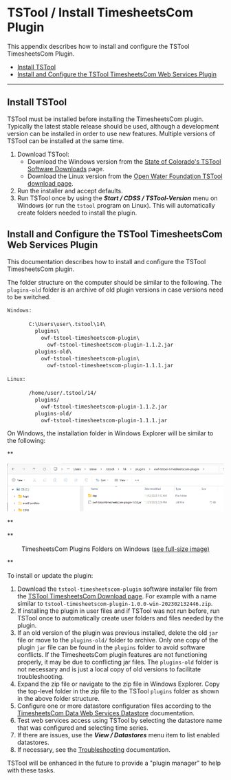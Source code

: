 # TSTool / Install TimesheetsCom Plugin #

This appendix describes how to install and configure the TSTool TimesheetsCom Plugin.

*   [Install TSTool](#install-tstool)
*   [Install and Configure the TSTool TimesheetsCom Web Services Plugin](#install-and-configure-the-tstool-timesheetscom-web-services-plugin)

-------

## Install TSTool ##

TSTool must be installed before installing the TimesheetsCom plugin.
Typically the latest stable release should be used, although a development version can be installed
in order to use new features.
Multiple versions of TSTool can be installed at the same time.

1.  Download TSTool:
    *   Download the Windows version from the
        [State of Colorado's TSTool Software Downloads](https://opencdss.state.co.us/tstool/) page.
    *   Download the Linux version from the
        [Open Water Foundation TSTool download page](https://software.openwaterfoundation.org/tstool/).
2.  Run the installer and accept defaults.
3.  Run TSTool once by using the ***Start / CDSS / TSTool-Version*** menu on Windows
    (or run the `tstool` program on Linux).
    This will automatically create folders needed to install the plugin.

## Install and Configure the TSTool TimesheetsCom Web Services Plugin ##

This documentation describes how to install and configure the TSTool TimesheetsCom plugin.

The folder structure on the computer should be similar to the following.
The `plugins-old` folder is an archive of old plugin versions in case versions need to be switched.

```
Windows:

       C:\Users\user\.tstool\14\
         plugins\
           owf-tstool-timesheetscom-plugin\
             owf-tstool-timesheetscom-plugin-1.1.2.jar
         plugins-old\
           owf-tstool-timesheetscom-plugin\
             owf-tstool-timesheetscom-plugin-1.1.1.jar

Linux:

       /home/user/.tstool/14/
         plugins/
           owf-tstool-timesheetscom-plugin-1.1.2.jar
         plugins-old/
           owf-tstool-timesheetscom-plugin-1.1.1.jar
```

On Windows, the installation folder in Windows Explorer will be similar to the following:

**<p style="text-align: center;">
![windows-plugins](windows-plugins.png)
</p>**

**<p style="text-align: center;">
TimesheetsCom Plugins Folders on Windows (<a href="../windows-plugins.png">see full-size image)</a>
</p>**

To install or update the plugin:

1.  Download the `tstool-timesheetscom-plugin` software installer file from the
    [TSTool TimesheetsCom Download page](https://software.openwaterfoundation.org/tstool-timesheetscom-plugin/).
    For example with a name similar to `tstool-timesheetscom-plugin-1.0.0-win-202302132446.zip`.
2.  If installing the plugin in user files and if TSTool was not run before,
    run TSTool once to automatically create user folders and files needed by the plugin.
3.  If an old version of the plugin was previous installed,
    delete the old `jar` file or move to the `plugins-old/` folder to archive.
    Only one copy of the plugin `jar` file can be found in the `plugins` folder to avoid software conflicts.
    If the TimesheetsCom plugin features are not functioning properly, it may be due to conflicting jar files.
    The `plugins-old` folder is not necessary and is just a local copy of old versions to facilitate troubleshooting.
4.  Expand the zip file or navigate to the zip file in Windows Explorer.
    Copy the top-level folder in the zip file to the TSTool `plugins` folder
    as shown in the above folder structure.
5.  Configure one or more datastore configuration files according to the
    [TimesheetsCom Data Web Services Datastore](../datastore-ref/TimesheetsCom/TimesheetsCom.md#datastore-configuration-file) documentation.
6.  Test web services access using TSTool by selecting the datastore name that was configured and selecting time series.
7.  If there are issues, use the ***View / Datastores*** menu item to list enabled datastores.
8.  If necessary, see the [Troubleshooting](../troubleshooting/troubleshooting.md) documentation.

TSTool will be enhanced in the future to provide a "plugin manager" to help with these tasks.
